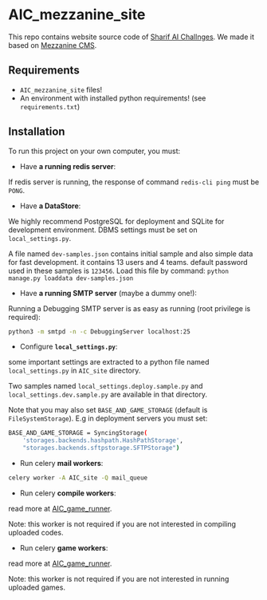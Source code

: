 # AIC_mezzanine_site

This repo contains website source code of [Sharif AI Challnges](http://aichallenge.sharif.edu/).
We made it based on [Mezzanine CMS](https://github.com/stephenmcd/mezzanine/).

## Requirements
* `AIC_mezzanine_site` files!
* An environment with installed python requirements! (see `requirements.txt`)

## Installation

To run this project on your own computer, you must:

* Have **a running redis server**:

If redis server is running, the response of command `redis-cli ping` must be `PONG`.


* Have **a DataStore**:

We highly recommend PostgreSQL for deployment and SQLite for development environment. DBMS settings must be set on `local_settings.py`.

A file named `dev-samples.json` contains initial sample and also simple data for fast development. it contains 13 users and 4 teams. default password used in these samples is `123456`.
Load this file by command: `python manage.py loaddata dev-samples.json`
   
   
* Have **a running SMTP server** (maybe a dummy one!):

Running a Debugging SMTP server is as easy as running (root privilege is required):

```sh
python3 -m smtpd -n -c DebuggingServer localhost:25
```


* Configure **`local_settings.py`**:

some important settings are extracted to a python file named `local_settings.py` in `AIC_site` directory.

Two samples named `local_settings.deploy.sample.py` and `local_settings.dev.sample.py` are available in that directory.


Note that you may also set `BASE_AND_GAME_STORAGE` (default is `FileSystemStorage`). E.g in deployment servers you must set:

```sh
BASE_AND_GAME_STORAGE = SyncingStorage(
    'storages.backends.hashpath.HashPathStorage',
    "storages.backends.sftpstorage.SFTPStorage")
```



* Run celery **mail workers**: 

```sh
celery worker -A AIC_site -Q mail_queue
```


* Run celery **compile workers**:

read more at [AIC_game_runner](https://github.com/SharifAIChallenge/AIC_game_runner).

Note: this worker is not required if you are not interested in compiling uploaded codes.


* Run celery **game workers**:

read more at [AIC_game_runner](https://github.com/SharifAIChallenge/AIC_game_runner).

Note: this worker is not required if you are not interested in running uploaded games.
